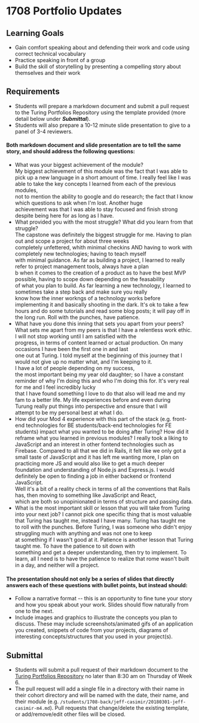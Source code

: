# 1708 Portfolio Updates

## Learning Goals

* Gain comfort speaking about and defending their work and code using correct technical vocabulary
* Practice speaking in front of a group
* Build the skill of storytelling by presenting a compelling story about themselves and their work


## Requirements

* Students will prepare a markdown document and submit a pull request to the Turing Portfolios Repository using the template provided (more detail below under ***Submittal***).
* Students will also prepare a 10-12 minute slide presentation to give to a panel of 3-4 reviewers.

#### Both markdown document and slide presentation are to tell the same story, and should address the following questions:

* What was your biggest achievement of the module?  
  My biggest achievement of this module was the fact that I was able to pick up a new language in a
  short amount of time. I really feel like I was able to take the key concepts I learned from each of the previous modules,  
  not to mention the ability to google and do research; the fact that I know which questions to ask when I'm lost. Another huge  
  achievement was that I was able to stay focused and finish strong despite being here for as long as I have.
* What provided you with the most struggle? What did you learn from that struggle?  
  The capstone was definitely the biggest struggle for me. Having to plan out and scope a project for about three weeks  
  completely unfettered, whith minimal checkins AND having to work with completely new technologies; having to teach myself  
  with minimal guidance. As far as building a project, I learned to really refer to project management tools, always have a plan  
  b when it comes to the creation of a product as to have the best MVP possible, having to scope down depending on the feasability  
  of what you plan to build. As far learning a new technology, I learned to sometimes take a step back and make sure you really  
  know how the inner workngs of a technology works before implementing it and basically shooting in the dark. It's ok to take a few  
  hours and do some tutorials and read some blog posts; it will pay off in the long run. Roll with the punches, have patience.  
* What have you done this inning that sets you apart from your peers?  
  What sets me apart from my peers is that I have a relentless work ethic. I will not stop working until I am satisfied with the  
  progress, in terms of content learned or actual production. On many occasions I have been the first one in and last  
  one out at Turing. I told myself at the beginning of this journey that I would not give up no matter what, and I'm keeping to it.  
  I have a lot of people depending on my success,  
  the most important being my year old daughter; so I have a constant reminder of why I'm doing this and who I'm doing this for. It's very real for me and I feel incredibly lucky  
  that I have found something I love to do that also will lead me and my fam to a better life. My life experiences before and even during  
  Turung really put things into perspective and ensure that I will  
  attempt to be my personal best at what I do.
* How did your Mod 4 experience with this part of the stack (e.g. front-end technologies for BE students/back-end technologies for FE students) impact what you wanted to be doing after Turing? How did it reframe what you learned in previous modules?
  I really took a liking to JavaScript and an interest in other fontend technologies such as Firebase. Compared to all that we did in Rails, it felt like we only
  got a small taste of JavaScript and it has left me wanting more, I plan on practicing more JS and would also like to get a much deeper  
  foundation and understanding of Node.js and Express.js. I would definitely be open to finding a job in either backend or frontend JavaScript.  
  Well it's a bit of a reality check in terms of all the conventions that Rails has, then moving to something like JavaScript and React,  
  which are both so unopinionated in terms of structure and passing data.
* What is the most important skill or lesson that you will take from Turing into your next job?
  I cannot pick one specific thing that is most valuable that Turing has taught me, instead I have many. Turing has taught me  
  to roll with the punches. Before Turing, I was someone who didn't enjoy struggling much with anything and was not one to keep  
  at something if I wasn't good at it. Patience is another lesson that Turing taught me. To have the patience to sit down with  
  something and get a deeper understanding, then try to implement. To learn, all I need is to have the patience to realize that rome 
  wasn't built in a day, and neither will a project.
#### The presentation should not only be a series of slides that directly answers each of these questions with bullet points, but instead should:

* Follow a narrative format -- this is an opportunity to fine tune your story and how you speak about your work. Slides should flow naturally from one to the next.
* Include images and graphics to illustrate the concepts you plan to discuss. These may include screenshots/animated gifs of an application you created, snippets of code from your projects, diagrams of interesting concepts/structures that you used in your project(s).

## Submittal

* Students will submit a pull request of their markdown document to the [Turing Portfolios Repository](https://github.com/turingschool/portfolios) no later than 8:30 am on Thursday of Week 6.
* The pull request will add a single file in a directory with their name in their cohort directory and will be named with the date, their name, and their module (e.g. `/students/1708-back/jeff-casimir/20180301-jeff-casimir-m4.md`). Pull requests that change/delete the existing template, or add/remove/edit other files will be closed.
